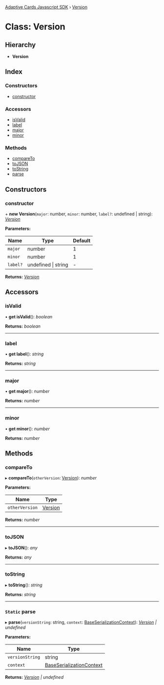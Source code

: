 [Adaptive Cards Javascript SDK](../README.md) › [Version](version.md)

# Class: Version

## Hierarchy

* **Version**

## Index

### Constructors

* [constructor](version.md#constructor)

### Accessors

* [isValid](version.md#isvalid)
* [label](version.md#label)
* [major](version.md#major)
* [minor](version.md#minor)

### Methods

* [compareTo](version.md#compareto)
* [toJSON](version.md#tojson)
* [toString](version.md#tostring)
* [parse](version.md#static-parse)

## Constructors

###  constructor

\+ **new Version**(`major`: number, `minor`: number, `label?`: undefined | string): *[Version](version.md)*

**Parameters:**

Name | Type | Default |
------ | ------ | ------ |
`major` | number | 1 |
`minor` | number | 1 |
`label?` | undefined &#124; string | - |

**Returns:** *[Version](version.md)*

## Accessors

###  isValid

• **get isValid**(): *boolean*

**Returns:** *boolean*

___

###  label

• **get label**(): *string*

**Returns:** *string*

___

###  major

• **get major**(): *number*

**Returns:** *number*

___

###  minor

• **get minor**(): *number*

**Returns:** *number*

## Methods

###  compareTo

▸ **compareTo**(`otherVersion`: [Version](version.md)): *number*

**Parameters:**

Name | Type |
------ | ------ |
`otherVersion` | [Version](version.md) |

**Returns:** *number*

___

###  toJSON

▸ **toJSON**(): *any*

**Returns:** *any*

___

###  toString

▸ **toString**(): *string*

**Returns:** *string*

___

### `Static` parse

▸ **parse**(`versionString`: string, `context`: [BaseSerializationContext](baseserializationcontext.md)): *[Version](version.md) | undefined*

**Parameters:**

Name | Type |
------ | ------ |
`versionString` | string |
`context` | [BaseSerializationContext](baseserializationcontext.md) |

**Returns:** *[Version](version.md) | undefined*

